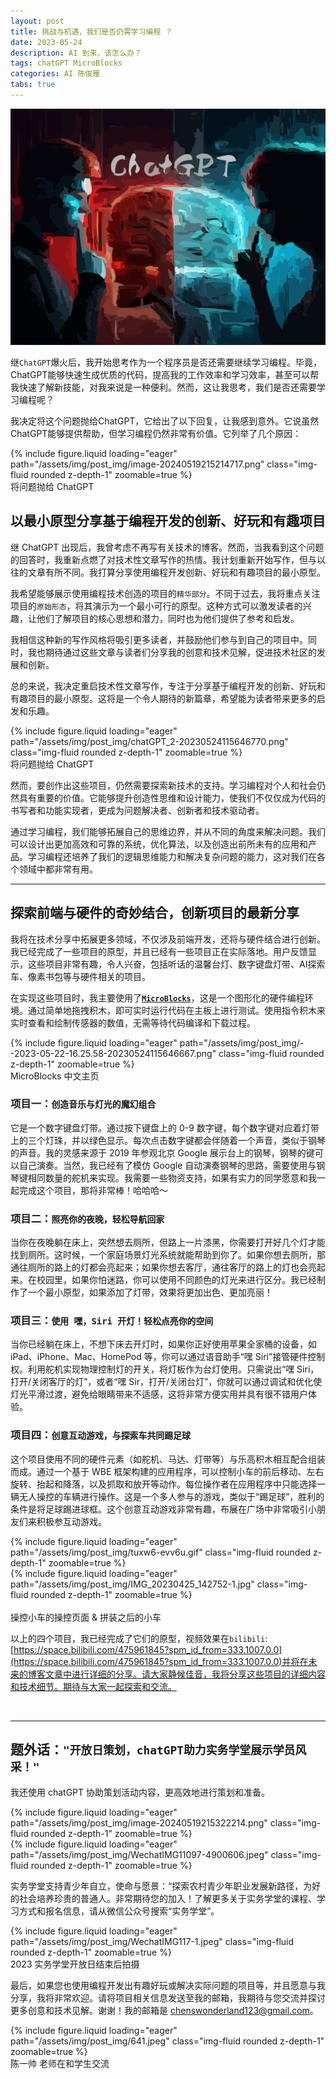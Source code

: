 ```yaml
---
layout: post
title: 挑战与机遇，我们是否仍需学习编程 ？
date: 2023-05-24
description: AI 到来，该怎么办？
tags: chatGPT MicroBlocks
categories: AI 陈俊雁
tabs: true
---
```




![img](/assets/img/post_img/---.svg)




继`ChatGPT`爆火后，我开始思考作为一个程序员是否还需要继续学习编程。毕竟，ChatGPT能够快速生成优质的代码，提高我的工作效率和学习效率，甚至可以帮我快速了解新技能，对我来说是一种便利。然而，这让我思考，我们是否还需要学习编程呢？

我决定将这个问题抛给ChatGPT，它给出了以下回复，让我感到意外。它说虽然ChatGPT能够提供帮助，但学习编程仍然非常有价值。它列举了几个原因：

<div class="row mt-3">
    <div class="col-sm mt-3 mt-md-0">
        {% include figure.liquid loading="eager" path="/assets/img/post_img/image-20240519215214717.png" class="img-fluid rounded z-depth-1" zoomable=true %}
    </div>
</div>
<div class="caption">
 将问题抛给 ChatGPT 
</div>



## 以最小原型分享基于编程开发的创新、好玩和有趣项目

继 ChatGPT 出现后，我曾考虑不再写有关技术的博客。然而，当我看到这个问题的回答时，我重新点燃了对技术性文章写作的热情。我计划重新开始写作，但与以往的文章有所不同。我打算分享使用编程开发创新、好玩和有趣项目的最小原型。

我希望能够展示使用编程技术创造的项目的`精华部分`。不同于过去，我将重点关注项目的`原始形态`，将其演示为一个最小可行的原型。这种方式可以激发读者的兴趣，让他们了解项目的核心思想和潜力，同时也为他们提供了参考和启发。

我相信这种新的写作风格将吸引更多读者，并鼓励他们参与到自己的项目中。同时，我也期待通过这些文章与读者们分享我的创意和技术见解，促进技术社区的发展和创新。

总的来说，我决定重启技术性文章写作，专注于分享基于编程开发的创新、好玩和有趣项目的最小原型。这将是一个令人期待的新篇章，希望能为读者带来更多的启发和乐趣。

<div class="row mt-3">
    <div class="col-sm mt-3 mt-md-0">
        {% include figure.liquid loading="eager" path="/assets/img/post_img/chatGPT_2-20230524115646770.png" class="img-fluid rounded z-depth-1" zoomable=true %}
    </div>
</div>
<div class="caption">
 将问题抛给 ChatGPT 
</div>


然而，要创作出这些项目，仍然需要探索新技术的支持。学习编程对个人和社会仍然具有重要的价值。它能够提升创造性思维和设计能力，使我们不仅仅成为代码的书写者和功能实现者，更成为问题解决者、创新者和技术驱动者。

通过学习编程，我们能够拓展自己的思维边界，并从不同的角度来解决问题。我们可以设计出更加高效和可靠的系统，优化算法，以及创造出前所未有的应用和产品。学习编程还培养了我们的逻辑思维能力和解决复杂问题的能力，这对我们在各个领域中都非常有用。

------

## 探索前端与硬件的奇妙结合，创新项目的最新分享

我将在技术分享中拓展更多领域，不仅涉及前端开发，还将与硬件结合进行创新。我已经完成了一些项目的原型，并且已经有一些项目正在实际落地。用户反馈显示，这些项目非常有趣，令人兴奋，包括听话的温馨台灯、数字键盘灯带、AI探索车、像素书包等与硬件相关的项目。

在实现这些项目时，我主要使用了[**`MicroBlocks`**](https://microblocksfun.cn/)，这是一个图形化的硬件编程环境。通过简单地拖拽积木，即可实时运行代码在主板上进行测试。使用指令积木来实时查看和绘制传感器的数值，无需等待代码编译和下载过程。

<div class="row mt-3">
    <div class="col-sm mt-3 mt-md-0">
        {% include figure.liquid loading="eager" path="/assets/img/post_img/--2023-05-22-16.25.58-20230524115646667.png" class="img-fluid rounded z-depth-1" zoomable=true %}
    </div>
</div>
<div class="caption">
 MicroBlocks 中文主页
</div>


### 项目一：`创造音乐与灯光的魔幻组合`

它是一个数字键盘灯带。通过按下键盘上的 0-9 数字键，每个数字键对应着灯带上的三个灯珠，并以绿色显示。每次点击数字键都会伴随着一个声音，类似于钢琴的声音。我的灵感来源于 2019 年参观北京 Google 展示台上的钢琴，钢琴的键可以自己演奏。当然，我已经有了模仿 Google 自动演奏钢琴的思路，需要使用与钢琴键相同数量的舵机来实现。我需要一些物资支持，如果有实力的同学愿意和我一起完成这个项目，那将非常棒！哈哈哈～

### 项目二：`照亮你的夜晚，轻松导航回家`

当你在夜晚躺在床上，突然想去厕所，但路上一片漆黑，你需要打开好几个灯才能找到厕所。这时候，一个家庭场景灯光系统就能帮助到你了。如果你想去厕所，那通往厕所的路上的灯都会亮起来；如果你想去客厅，通往客厅的路上的灯也会亮起来。在校园里，如果你怕迷路，你可以使用不同颜色的灯光来进行区分。我已经制作了一个最小原型，如果添加了灯带，效果将更加出色、更加亮丽！

### 项目三：`使用 嘿，Siri 开灯！轻松点亮你的空间`

当你已经躺在床上，不想下床去开灯时，如果你正好使用苹果全家桶的设备，如 iPad、iPhone、Mac、HomePod 等，你可以通过语音助手“嘿 Siri”接管硬件控制权。利用舵机实现物理控制灯的开关，将灯板作为台灯使用。只需说出“嘿 Siri，打开/关闭客厅的灯”，或者“嘿 Sir，打开/关闭台灯”，你就可以通过调试和优化使灯光平滑过渡，避免给眼睛带来不适感，这将非常方便实用并具有很不错用户体验。

### 项目四：`创意互动游戏，与探索车共同踢足球`

这个项目使用不同的硬件元素（如舵机、马达、灯带等）与乐高积木相互配合组装而成。通过一个基于 WBE 框架构建的应用程序，可以控制小车的前后移动、左右旋转、抬起和降落，以及抓取和放开等动作。每位操作者在应用程序中只能选择一辆无人操控的车辆进行操作。这是一个多人参与的游戏，类似于“踢足球”，胜利的条件是将足球踢进球框。这个创意互动游戏非常有趣，布展在广场中非常吸引小朋友们来积极参互动游戏。

<div class="row mt-3">
    <div class="col-sm mt-3 mt-md-0">
        {% include figure.liquid loading="eager" path="/assets/img/post_img/tuxw6-evv6u.gif" class="img-fluid rounded z-depth-1" zoomable=true %}
    </div>
  <div class="col-sm mt-3 mt-md-0">
        {% include figure.liquid loading="eager" path="/assets/img/post_img/IMG_20230425_142752-1.jpg" class="img-fluid rounded z-depth-1" zoomable=true %}
    </div>
</div>‌
<div class="caption">
  操控小车的操控页面 & 拼装之后的小车
</div>

以上的四个项目，我已经完成了它们的原型，视频效果在`bilibili`:[https://space.bilibili.com/475961845?spm_id_from=333.1007.0.0](https://space.bilibili.com/475961845?spm_id_from=333.1007.0.0)并将在未来的博客文章中进行详细的分享。请大家静候佳音，我将分享这些项目的详细内容和技术细节。期待与大家一起探索和交流。



‌

------

## 题外话：`"开放日策划，chatGPT助力实务学堂展示学员风采！"`

我还使用 chatGPT 协助策划活动内容，更高效地进行策划和准备。

<div class="row mt-3">
    <div class="col-sm mt-3 mt-md-0">
        {% include figure.liquid loading="eager" path="/assets/img/post_img/image-20240519215322214.png" class="img-fluid rounded z-depth-1" zoomable=true %}
    </div>
  <div class="col-sm mt-3 mt-md-0">
        {% include figure.liquid loading="eager" path="/assets/img/post_img/WechatIMG11097-4900606.jpeg" class="img-fluid rounded z-depth-1" zoomable=true %}
    </div>
</div>

实务学堂支持青少年自立，使命与愿景：“探索农村青少年职业发展新路径，为好的社会培养珍贵的普通人。非常期待您的加入！了解更多关于实务学堂的课程、学习方式和报名信息，请从微信公众号搜索“实务学堂”。

<div class="row mt-3">
    <div class="col-sm mt-3 mt-md-0">
        {% include figure.liquid loading="eager" path="/assets/img/post_img/WechatIMG117-1.jpeg" class="img-fluid rounded z-depth-1" zoomable=true %}
    </div>
 </div>
<div class="caption">
   2023 实务学堂开放日结束后拍摄
</div>

最后，如果您也使用编程开发出有趣好玩或解决实际问题的项目等，并且愿意与我分享，我将非常欢迎。请将项目相关信息发送至我的邮箱，我期待与您交流并探讨更多创意和技术见解。谢谢！我的邮箱是 chenswonderland123@gmail.com。

<div class="row mt-3">
    <div class="col-sm mt-3 mt-md-0">
        {% include figure.liquid loading="eager" path="/assets/img/post_img/641.jpeg" class="img-fluid rounded z-depth-1" zoomable=true %}
    </div>
</div>
<div class="caption">
 陈一帅 老师在和学生交流
</div>










